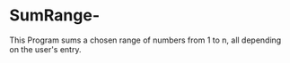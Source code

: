 # SumRange-
This Program sums a chosen range of numbers from 1 to n, all depending on the user's entry. 
